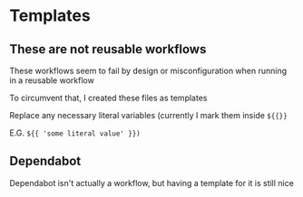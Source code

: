 # Templates
## These are not reusable workflows
These workflows seem to fail by design or misconfiguration when running in a reusable workflow

To circumvent that, I created these files as templates

Replace any necessary literal variables (currently I mark them inside `${{}}` 

E.G. `${{ 'some literal value' }})`

## Dependabot
Dependabot isn't actually a workflow, but having a template for it is still nice